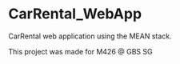 # CarRental_WebApp
CarRental web application using the MEAN stack. 

This project was made for M426 @ GBS SG 
